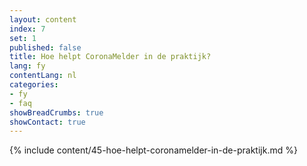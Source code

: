 ```yaml
---
layout: content
index: 7
set: 1
published: false
title: Hoe helpt CoronaMelder in de praktijk?
lang: fy
contentLang: nl
categories:
- fy
- faq
showBreadCrumbs: true
showContact: true
---
```

{% include content/45-hoe-helpt-coronamelder-in-de-praktijk.md %}
